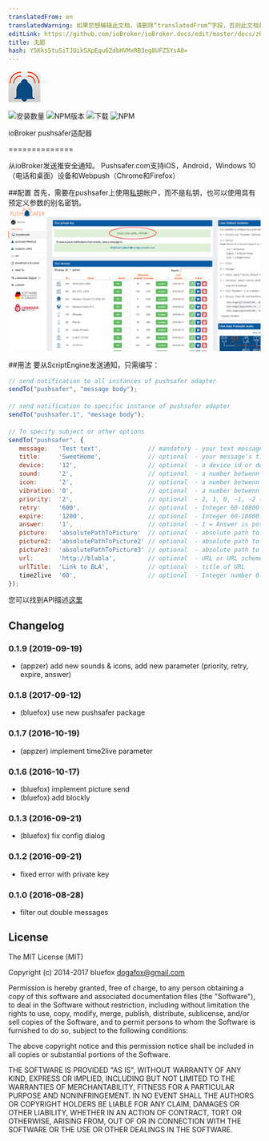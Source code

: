 ```yaml
---
translatedFrom: en
translatedWarning: 如果您想编辑此文档，请删除“translatedFrom”字段，否则此文档将再次自动翻译
editLink: https://github.com/ioBroker/ioBroker.docs/edit/master/docs/zh-cn/adapterref/iobroker.pushsafer/README.md
title: 无题
hash: Y5Kks5tuSiTJUikSXpEqu6ZdbHVMxRB3eg8UFZ5YsA8=
---
```

![商标](../../../en/adapterref/iobroker.pushsafer/admin/pushsafer.png)

![安装数量](http://iobroker.live/badges/pushsafer-stable.svg)
![NPM版本](http://img.shields.io/npm/v/iobroker.pushsafer.svg)
![下载](https://img.shields.io/npm/dm/iobroker.pushsafer.svg)
![NPM](https://nodei.co/npm/iobroker.pushsafer.png?downloads=true)

ioBroker pushsafer适配器

==============

从ioBroker发送推安全通知。
Pushsafer.com支持iOS，Android，Windows 10（电话和桌面）设备和Webpush（Chrome和Firefox）

##配置
首先，需要在pushsafer上使用[私钥](https://www.pushsafer.com/)帐户，而不是私钥，也可以使用具有预定义参数的别名密钥。
![Pushsafer配置](../../../en/adapterref/iobroker.pushsafer/img/Screen0.png)

##用法
要从ScriptEngine发送通知，只需编写：

```javascript
// send notification to all instances of pushsafer adapter
sendTo("pushsafer", "message body");

// send notification to specific instance of pushsafer adapter
sendTo("pushsafer.1", "message body");

// To specify subject or other options
sendTo("pushsafer", {
   message:   'Test text',             // mandatory - your text message
   title:     'SweetHome',             // optional  - your message's title, otherwise your app's name is used
   device:    '12',                    // optional  - a device id or device group id (empty or a = all devices)
   sound:     '2',                     // optional  - a number betwenn 0-60 (see pushsafers API description)
   icon:      '2',                     // optional  - a number betwenn 1-177 (see pushsafers API description)
   vibration: '0',                     // optional  - a number betwenn 0-3 (see pushsafers API description)
   priority:  '2',                     // optional  - 2, 1, 0, -1, -2 (see pushsafers API description)
   retry:     '600',                   // optional  - Integer 60-10800 (60s steps): Time in seconds, after a message shuld resend (see pushsafers API description)
   expire:    '1200',                  // optional  - Integer 60-10800: Time in seconds, after the retry/resend should stop. (see pushsafers API description)
   answer:    '1',                     // optional  - 1 = Answer is possible, 0 = Answer is not possible. (see pushsafers API description)
   picture:   'absolutePathToPicture'  // optional  - absolute path to picture or base64 coded image URL
   picture2:  'absolutePathToPicture2' // optional  - absolute path to picture or base64 coded image URL
   picture3:  'absolutePathToPicture3' // optional  - absolute path to picture or base64 coded image URL
   url:       'http://blabla',         // optional  - URL or URL scheme, https://www.pushsafer.com/en/url_schemes
   urlTitle:  'Link to BLA',           // optional  - title of URL
   time2live  '60',                    // optional  - Integer number 0-43200: Time in minutes, after which message automatically gets purged.
});
```

您可以找到API描述[这里](https://www.pushsafer.com/en/pushapi)

## Changelog
### 0.1.9 (2019-09-19)
* (appzer) add new sounds & icons, add new parameter (priority, retry, expire, answer)

### 0.1.8 (2017-09-12)
* (bluefox) use new pushsafer package

### 0.1.7 (2016-10-19)
* (appzer) implement time2live parameter

### 0.1.6 (2016-10-17)
* (bluefox) implement picture send
* (bluefox) add blockly

### 0.1.3 (2016-09-21)
* (bluefox) fix config dialog

### 0.1.2 (2016-09-21)
* fixed error with private key

### 0.1.0 (2016-08-28)
* filter out double messages

## License

The MIT License (MIT)

Copyright (c) 2014-2017 bluefox <dogafox@gmail.com>

Permission is hereby granted, free of charge, to any person obtaining a copy
of this software and associated documentation files (the "Software"), to deal
in the Software without restriction, including without limitation the rights
to use, copy, modify, merge, publish, distribute, sublicense, and/or sell
copies of the Software, and to permit persons to whom the Software is
furnished to do so, subject to the following conditions:

The above copyright notice and this permission notice shall be included in
all copies or substantial portions of the Software.

THE SOFTWARE IS PROVIDED "AS IS", WITHOUT WARRANTY OF ANY KIND, EXPRESS OR
IMPLIED, INCLUDING BUT NOT LIMITED TO THE WARRANTIES OF MERCHANTABILITY,
FITNESS FOR A PARTICULAR PURPOSE AND NONINFRINGEMENT. IN NO EVENT SHALL THE
AUTHORS OR COPYRIGHT HOLDERS BE LIABLE FOR ANY CLAIM, DAMAGES OR OTHER
LIABILITY, WHETHER IN AN ACTION OF CONTRACT, TORT OR OTHERWISE, ARISING FROM,
OUT OF OR IN CONNECTION WITH THE SOFTWARE OR THE USE OR OTHER DEALINGS IN
THE SOFTWARE.